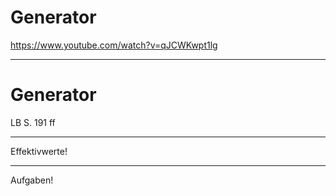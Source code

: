 # Generator

https://www.youtube.com/watch?v=qJCWKwpt1lg

---

# Generator

LB S. 191 ff

---

Effektivwerte!

---

Aufgaben!